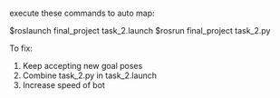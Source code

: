 execute these commands to auto map:

$roslaunch final_project task_2.launch
$rosrun final_project task_2.py

To fix:
1. Keep accepting new goal poses
2. Combine task_2.py in task_2.launch
3. Increase speed of bot